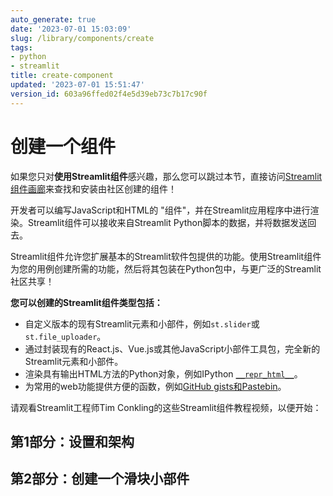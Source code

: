 ```yaml
---
auto_generate: true
date: '2023-07-01 15:03:09'
slug: /library/components/create
tags:
- python
- streamlit
title: create-component
updated: '2023-07-01 15:51:47'
version_id: 603a96ffed02f4e5d39eb73c7b17c90f
---
```


# 创建一个组件

<Note>

如果您只对**使用Streamlit组件**感兴趣，那么您可以跳过本节，直接访问[Streamlit组件画廊](https://streamlit.io/components)来查找和安装由社区创建的组件！

</Note>

开发者可以编写JavaScript和HTML的 "组件"，并在Streamlit应用程序中进行渲染。Streamlit组件可以接收来自Streamlit Python脚本的数据，并将数据发送回去。

Streamlit组件允许您扩展基本的Streamlit软件包提供的功能。使用Streamlit组件为您的用例创建所需的功能，然后将其包装在Python包中，与更广泛的Streamlit社区共享！

**您可以创建的Streamlit组件类型包括：**

- 自定义版本的现有Streamlit元素和小部件，例如`st.slider`或`st.file_uploader`。
- 通过封装现有的React.js、Vue.js或其他JavaScript小部件工具包，完全新的Streamlit元素和小部件。
- 渲染具有输出HTML方法的Python对象，例如IPython [`__repr_html__`](https://ipython.readthedocs.io/en/stable/config/integrating.html#rich-display)。
- 为常用的web功能提供方便的函数，例如[GitHub gists和Pastebin](https://github.com/randyzwitch/streamlit-embedcode)。

请观看Streamlit工程师Tim Conkling的这些Streamlit组件教程视频，以便开始：

## 第1部分：设置和架构

<YouTube videoId="BuD3gILJW-Q" />

## 第2部分：创建一个滑块小部件

<YouTube videoId="QjccJl_7Jco" />